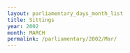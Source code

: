 ```yaml
---
layout: parliamentary_days_month_list
title: Sittings
year: 2002
month: MARCH
permalink: /parliamentary/2002/Mar/
---
```


